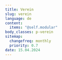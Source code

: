 ```yaml
---
title: Verein
slug: verein
language: de
content:
  items: "@self.modular"
body_classes: p-verein
sitemap:
  changefreq: monthly
  priority: 0.7
date: 15.04.2024
---
```

